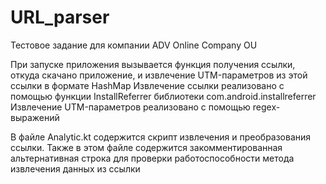 # URL_parser
Тестовое задание для компании ADV Online Company OU

При запуске приложения вызывается функция получения ссылки, откуда скачано приложение, и извлечение UTM-параметров из этой ссылки в формате HashMap
Извлечение ссылки реализовано с помощью функции InstallReferrer библиотеки com.android.installreferrer
Извлечение UTM-параметров реализовано с помощью regex-выражений

В файле Analytic.kt содержится скрипт извлечения и преобразования ссылки. Также в этом файле содержится закомментированная альтернативная строка для проверки работоспособности метода извлечения данных из ссылки 

